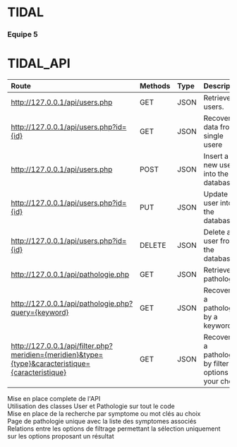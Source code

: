 # TIDAL

### Equipe 5

# TIDAL_API
Route  | Methods         | Type | Description |
| :--------------- |:--------------- |:----- |:-----
| http://127.0.0.1/api/users.php  |   GET   |  JSON  | Retrieve all users. |
| http://127.0.0.1/api/users.php?id={id}  | GET  |   JSON  |   Recovering data from a single usere |
| http://127.0.0.1/api/users.php  | POST   |    JSON  |    Insert a new user into the database |
| http://127.0.0.1/api/users.php?id={id} | PUT     |    JSON   |    Update a user into the database |
| http://127.0.0.1/api/users.php?id={id} | DELETE     |    JSON   |    Delete a user from the database |
| http://127.0.0.1/api/pathologie.php  | GET  |   JSON | Retrieve all pathologies |
| http://127.0.0.1/api/pathologie.php?query={keyword}  | GET  |   JSON | Recovering a pathologie by a keyword |
| http://127.0.0.1/api/filter.php?meridien={meridien}&type={type}&caracteristique={caracteristique}  | GET  |   JSON | Recovering a pathologie by filter options of your choice |

Mise en place complete de l'API  
Utilisation des classes User et Pathologie sur tout le code  
Mise en place de la recherche par symptome ou mot clés au choix  
Page de pathologie unique avec la liste des symptomes associés  
Relations entre les options de filtrage permettant la sélection uniquement sur les options proposant un résultat  
